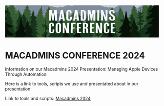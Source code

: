 <p align="center">
  <img src="/Images/macadminsbanner.png" width="900;"/>
</p>

# MACADMINS CONFERENCE 2024
Information on our Macadmins 2024 Presentation: Managing Apple Devices Through Automation

Here is a link to tools, scripts we use and presentated about in our presentation:

Link to tools and scripts: [Macadmins 2024](https://github.com/odra94/MacAdminStuff/tree/main)
